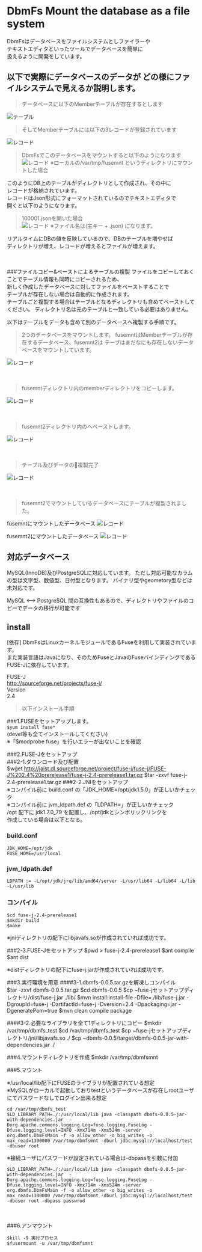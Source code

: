 # DbmFs Mount the database as a file system

DbmFsはデータベースをファイルシステムとしファイラーや  
テキストエディタといったツールでデータベースを簡単に  
扱えるように開発をしています。

## 以下で実際にデータベースのデータが どの様にファイルシステムで見えるか説明します。

> データベースに以下のMemberテーブルが存在するとします

![テーブル](./img/pic1.png)

> そしてMemberテーブルには以下の3レコードが登録されています

![レコード](./img/pic2.png)

> DbmFsでこのデータベースをマウントすると以下のようになります
![レコード](./img/pic3.png)
※ローカルの/var/tmp/fusemnt というディレクトリにマウントした場合

このようにDB上のテーブルがディレクトリとして作成され、その中に  
レコードが格納されています。  
レコードはJson形式にフォーマットされているのでテキストエディタで  
開くと以下のようになります。  
> 100001.jsonを開いた場合  
![レコード](./img/pic4.png)
※ファイル名は(主キー + .json) になります。

リアルタイムにDBの値を反映しているので、DBのテーブルを増やせば  
ディレクトリが増え、レコードが増えるとファイルが増えます。   

　  


###ファイルコピー&ペーストによるテーブルの複製
ファイルをコピーしておくことでテーブル情報も同時にコピーされるため、  
新しく作成したデータベースに対してファイルをペーストすることで  
テーブルが存在しない場合は自動的に作成されます。  
テーブルごと複製する場合はテーブルとなるディレクトリも含めてペーストしてください。 
ディレクトリ名は元のテーブルと一致している必要はありません。   


以下はテーブルをデータも含めて別のデータベースへ複製する手順です。

>2つのデータベースをマウントします。
>fusemntはMemberテーブルが存在するデータベース、fusemnt2は
>テーブはまだなにも存在しないデータベースをマウントしています。  

![レコード](./img/pic5.png)


　  
>fusemntディレクトリ内のmemberディレクトリをコピーします。  

![レコード](./img/pic6.png)


　  
>fusemnt2ディレクトリ内のへペーストします。

![レコード](./img/pic7.png)


　  
>テーブル及びデータの複製完了

![レコード](./img/pic8.png)


　  
>fusemnt2でマウントしているデータベースにテーブルが複製されました。

fusemntにマウントしたデータベース
![レコード](./img/pic9.png)


fusemnt2にマウントしたデータベース
![レコード](./img/pic10.png)

## 対応データベース
MySQL(InnoDB)及びPostgreSQLに対応しています。
ただし対応可能なカラムの型は文字型、数値型、日付型となります。
バイナリ型やgeometory型などは未対応です。

MySQL <--> PostgreSQL 間の互換性もあるので、ディレクトリやファイルのコピーでデータの移行が可能です

## install

[依存]
DbmFsはLinuxカーネルモジュールであるFuseを利用して実装されています。  
また実装言語はJavaになり、そのためFuseとJavaのFuseバインディングである  
FUSE-Jに依存しています。

FUSE-J  
http://sourceforge.net/projects/fuse-j/  
Version  
2.4  

> 以下インストール手順

###1.FUSEをセットアップします。  
`$yum install fuse*`  
(devel等も全てインストールしてください)  
※「$modprobe fuse」を行いエラーが出ないことを確認  

###2.FUSE-Jをセットアップ  
###2-1.ダウンロード及び配置  
    $wget http://jaist.dl.sourceforge.net/project/fuse-j/fuse-j/FUSE-J%202.4%20prerelease1/fuse-j-2.4-prerelease1.tar.gz
    $tar -zxvf fuse-j-2.4-prerelease1.tar.gz
###2-2.JNIをセットアップ  
※コンパイル前に build.conf の「JDK_HOME=/opt/jdk1.5.0」が正しいかチェック  
※コンパイル前に jvm_ldpath.def の「LDPATH=」が正しいかチェック  
/opt 配下に jdk1.7.0_79 を配置し、/opt/jdkとシンボリックリンクを  
作成している場合は以下となる。  

### build.conf

    JDK_HOME=/opt/jdk
    FUSE_HOME=/usr/local
### jvm_ldpath.def

    LDPATH := -L/opt/jdk/jre/lib/amd64/server -L/usr/lib64 -L/lib64 -L/lib -L/usr/lib
### コンパイル
    $cd fuse-j-2.4-prerelease1
    $mkdir build
    $make

※jniディレクトリの配下にlibjavafs.soが作成されていれば成功です。  

###2-3.FUSE-Jをセットアップ
    $pwd
    > fuse-j-2.4-prerelease1
    $ant compile
    $ant dist

※distディレクトリの配下にfuse-j.jarが作成されていれば成功です。

###3.実行環境を用意
####3-1.dbmfs-0.0.5.tar.gzを解凍しコンパイル  
    $tar -zxvf dbmfs-0.0.5.tar.gz
    $cd dbmfs-0.0.5
    $cp ~fuse-jセットアップディレクトリ/dist/fuse-j.jar ./lib/
    $mvn install:install-file -Dfile=./lib/fuse-j.jar -DgroupId=fuse-j -DartifactId=fuse-j -Dversion=2.4 -Dpackaging=jar -DgeneratePom=true
    $mvn clean compile package  

####3-2.必要なライブラリを全て1ディレクトリにコピー
    $mkdir /var/tmp/dbmfs_test
    $cd  /var/tmp/dbmfs_test
    $cp ~fuse-jセットアップディレクトリ/jni/libjavafs.so ./
    $cp ~dbmfs-0.0.5/target/dbmfs-0.0.5-jar-with-dependencies.jar ./

###4.マウントディレクトリを作成
    $mkdir /var/tmp/dbmfsmnt

###5.マウント

※/usr/local/lib配下にFUSEのライブラリが配置されている想定  
※MySQLがローカルで起動しておりtestというデータベースが存在しrootユーザにてパスワードなしでログイン出来る想定

    cd /var/tmp/dbmfs_test
    $LD_LIBRARY_PATH=./:/usr/local/lib java -classpath dbmfs-0.0.5-jar-with-dependencies.jar  -Dorg.apache.commons.logging.Log=fuse.logging.FuseLog -Dfuse.logging.level=INFO -Xmx714m -Xms524m -server  org.dbmfs.DbmFsMain -f -o allow_other -o big_writes -o max_read=1300000 /var/tmp/dbmfsmnt -dburl jdbc:mysql://localhost/test -dbuser root  

※接続ユーザにパスワードが設定されている場合は-dbpassを引数に付加  

    $LD_LIBRARY_PATH=./:/usr/local/lib java -classpath dbmfs-0.0.5-jar-with-dependencies.jar  -Dorg.apache.commons.logging.Log=fuse.logging.FuseLog -Dfuse.logging.level=INFO -Xmx714m -Xms524m -server  org.dbmfs.DbmFsMain -f -o allow_other -o big_writes -o max_read=1300000 /var/tmp/dbmfsmnt -dburl jdbc:mysql://localhost/test -dbuser root -dbpass passwrod  

　  

###6.アンマウント

    $kill -9 実行プロセス
    $fusermount -u /var/tmp/dbmfsmnt

